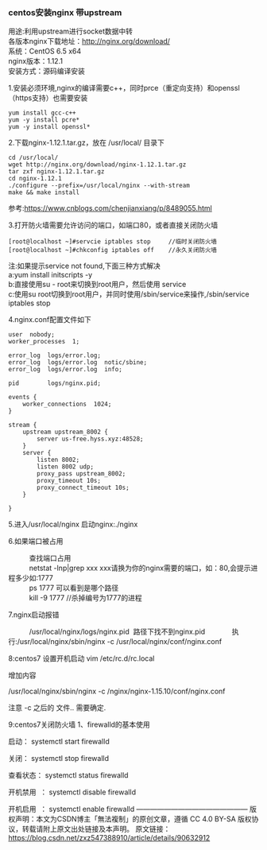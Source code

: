 ### centos安装nginx 带upstream

用途:利用upstream进行socket数据中转  
各版本nginx下载地址：http://nginx.org/download/  
系统：CentOS 6.5 x64  
nginx版本：1.12.1  
安装方式：源码编译安装  

1.安装必须环境,nginx的编译需要c++，同时prce（重定向支持）和openssl（https支持）也需要安装  
```
yum install gcc-c++
yum -y install pcre*
yum -y install openssl*
```

2.下载nginx-1.12.1.tar.gz，放在 /usr/local/ 目录下  
```
cd /usr/local/
wget http://nginx.org/download/nginx-1.12.1.tar.gz
tar zxf nginx-1.12.1.tar.gz
cd nginx-1.12.1
./configure --prefix=/usr/local/nginx --with-stream
make && make install
```
参考:https://www.cnblogs.com/chenjianxiang/p/8489055.html  

3.打开防火墙需要允许访问的端口，如端口80，或者直接关闭防火墙  
```
[root@localhost ~]#servcie iptables stop     //临时关闭防火墙
[root@localhost ~]#chkconfig iptables off    //永久关闭防火墙
```
注:如果提示service not found,下面三种方式解决  
a:yum install initscripts -y  
b:直接使用su - root来切换到root用户，然后使用 service   
c:使用su root切换到root用户，并同时使用/sbin/service来操作,/sbin/service iptables stop
 
4.nginx.conf配置文件如下  
```
user  nobody;
worker_processes  1;

error_log  logs/error.log;
error_log  logs/error.log  notic/sbine;
error_log  logs/error.log  info;

pid        logs/nginx.pid;

events {
    worker_connections  1024;
}

stream {
    upstream upstream_8002 {
        server us-free.hyss.xyz:48528;  
    }
    server {
        listen 8002;
        listen 8002 udp;
        proxy_pass upstream_8002;
        proxy_timeout 10s;
        proxy_connect_timeout 10s;   
    }

}

```

5.进入/usr/local/nginx 启动nginx:./nginx  

6.如果端口被占用  

&emsp;&emsp;&emsp;查找端口占用  
&emsp;&emsp;&emsp;netstat -lnp|grep xxx   xxx请换为你的nginx需要的端口，如：80,会提示进程多少如:1777  
&emsp;&emsp;&emsp;ps 1777 可以看到是哪个路径  
&emsp;&emsp;&emsp;kill -9 1777 //杀掉编号为1777的进程

7.nginx启动报错  

&emsp;&emsp;&emsp;/usr/local/nginx/logs/nginx.pid  路径下找不到nginx.pid   
&emsp;&emsp;&emsp;执行:/usr/local/nginx/sbin/nginx -c /usr/local/nginx/conf/nginx.conf



8:centos7 设置开机启动
vim /etc/rc.d/rc.local

增加内容

/usr/local/nginx/sbin/nginx -c /nginx/nginx-1.15.10/conf/nginx.conf

注意 -c 之后的 文件..  需要确定.

9:centos7关闭防火墙
1、firewalld的基本使用

启动： systemctl start firewalld

关闭： systemctl stop firewalld

查看状态： systemctl status firewalld 

开机禁用  ： systemctl disable firewalld

开机启用  ： systemctl enable firewalld
————————————————
版权声明：本文为CSDN博主「無法複制」的原创文章，遵循 CC 4.0 BY-SA 版权协议，转载请附上原文出处链接及本声明。
原文链接：https://blog.csdn.net/zxz547388910/article/details/90632912
